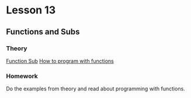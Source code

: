 # Lesson 13
## Functions and Subs

### Theory
[Function Sub](https://www.excel-easy.com/vba/function-sub.html)
[How to program with functions](https://www.cs.utah.edu/~germain/PPS/Topics/functions.html)

### Homework
Do the examples from theory and read about programming with functions.

